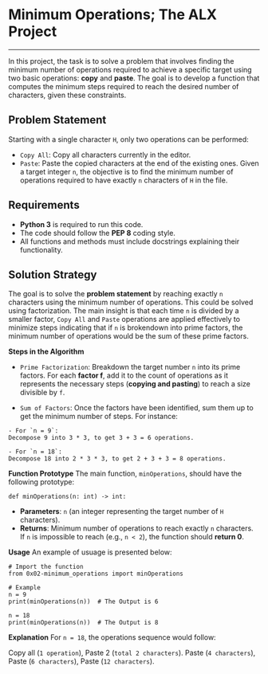 # Minimum Operations; The ALX Project
-------------

In this project, the task is to solve a problem that involves 
finding the minimum number of operations required to achieve a specific target 
using two basic operations: __copy__ and __paste__. The goal is to develop 
a function that computes the minimum steps required to reach the desired 
number of characters, given these constraints.

## Problem Statement
Starting with a single character `H`, only two operations can be performed:

- `Copy All`: Copy all characters currently in the editor.
- `Paste`: Paste the copied characters at the end of the existing ones.
Given a target integer `n`, the objective is to find the minimum number of 
operations required to have exactly `n` characters of `H` in the file.

## Requirements

- __Python 3__ is required to run this code.
- The code should follow the __PEP 8__ coding style.
- All functions and methods must include docstrings explaining their functionality.

## Solution Strategy
The goal is to solve the __problem statement__ by reaching exactly `n` characters 
using the minimum number of operations. This could be solved using factorization. 
The main insight is that each time `n` is divided by a smaller factor, 
`Copy All` and `Paste` operations are applied effectively to minimize steps 
indicating that if `n` is brokendown into prime factors, the minimum number of 
operations would be the sum of these prime factors.

__Steps in the Algorithm__

- `Prime Factorization`: Breakdown the target number `n` into its prime factors.
For each  __factor f__, add it to the count of operations as it represents the 
necessary steps (__copying and pasting__) to reach a size divisible by `f`.

- `Sum of Factors`: Once the factors have been identified, sum them up to get 
the minimum number of steps. For instance:

```
- For `n = 9`:
Decompose 9 into 3 * 3, to get 3 + 3 = 6 operations.

- For `n = 18`:
Decompose 18 into 2 * 3 * 3, to get 2 + 3 + 3 = 8 operations.

```

__Function Prototype__
The main function, `minOperations`, should have the following prototype:

```
def minOperations(n: int) -> int:

```

- __Parameters__: `n` (an integer representing the target number of `H` characters).
- __Returns__: Minimum number of operations to reach exactly `n` characters.
If `n` is impossible to reach (e.g., `n < 2`), the function should __return 0__.

__Usage__
An example of usuage is presented below:

```
# Import the function
from 0x02-minimum_operations import minOperations

# Example
n = 9
print(minOperations(n))  # The Output is 6

n = 18
print(minOperations(n))  # The Output is 8

```
__Explanation__
For `n = 18`, the operations sequence would follow:

Copy all (`1 operation`), Paste 2 (`total 2 characters`).
Paste (`4 characters`), Paste (`6 characters`), Paste (`12 characters`).

